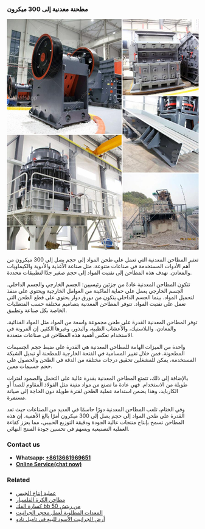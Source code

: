 <h3>مطحنة معدنية إلى 300 ميكرون</h3><img src='1701854155.jpg' alt=''><p>تعتبر المطاحن المعدنية التي تعمل على طحن المواد إلى حجم يصل إلى 300 ميكرون من أهم الأدوات المستخدمة في صناعات متنوعة، مثل صناعة الأغذية والأدوية والكيماويات والمعادن. تهدف هذه المطاحن إلى تفتيت المواد إلى حجم صغير جدًا لتطبيقات محددة.</p><p>تتكون المطاحن المعدنية عادةً من جزئين رئيسيين: الجسم الخارجي والجسم الداخلي. الجسم الخارجي يعمل على حماية الماكينة من العوامل الخارجية ويحتوي على منفذ لتحميل المواد. بينما الجسم الداخلي يتكون من دورق دوار يحتوي على قطع الطحن التي تعمل على تفتيت المواد. تتوفر المطاحن المعدنية بتصاميم مختلفة حسب المتطلبات الخاصة بكل صناعة وتطبيق.</p><p>توفر المطاحن المعدنية القدرة على طحن مجموعة واسعة من المواد مثل المواد الغذائية، والمعادن، والبلاستيك، والأعشاب الطبية، والبذور، وغيرها الكثير. إن المرونة في الاستخدام تعكس أهمية هذه المطاحن في صناعات متعددة.</p><p>واحدة من الميزات الهامة للمطاحن المعدنية هي القدرة على ضبط حجم الجسيمات المطحونة. فمن خلال تغيير المسامية في الفتحة الخارجية للمطحنة أو تبديل الشبكة المستخدمة، يمكن للمشغلين تحقيق درجات مختلفة من الدقة في الطحن والحصول على حجم جسيمات معين.</p><p>بالإضافة إلى ذلك، تتمتع المطاحن المعدنية بقدرة عالية على التحمل والصمود لفترات طويلة من الاستخدام. فهي عادة ما تصنع من مواد متينة مثل الفولاذ المقاوم للصدأ أو الكاربايد، وهذا يضمن استدامة عملية الطحن لفترة طويلة دون الحاجة إلى صيانة مستمرة.</p><p>وفي الختام، تلعب المطاحن المعدنية دورًا حاسمًا في العديد من الصناعات حيث تعد القدرة على طحن المواد إلى حجم يصل إلى 300 ميكرون أمرًا بالغ الأهمية. إن هذه المطاحن تسمح بإنتاج منتجات عالية الجودة ودقيقة التوزيع الحبيبي، مما يعزز كفاءة العملية التصنيعية ويسهم في تحسين جودة المنتج النهائي.</p><h3>Contact us</h3><ul><li><strong>Whatsapp:&nbsp;<a href="https://wa.me/8613661969651">+8613661969651</a></strong></li><li><a href="https://swt.shibang-china.com/?git&amp;zhl&amp;مطحنة معدنية إلى 300 ميكرون"><strong>Online Service(chat now)</strong></a></li></ul><h3>Related</h3><ul><li><a href='عملية إنتاج الجبس.md'>عملية إنتاج الجبس</a></li><li><a href='مطاحن الكرة الفلسبار.md'>مطاحن الكرة الفلسبار</a></li><li><a href='كسارة الفك bb 50 من ريتش.md'>كسارة الفك bb 50 من ريتش</a></li><li><a href='المعدات المطلوبة لعمل محجر الجرانيت.md'>المعدات المطلوبة لعمل محجر الجرانيت</a></li><li><a href='أرض الجرانيت الأسود للبيع في تاميل نادو.md'>أرض الجرانيت الأسود للبيع في تاميل نادو</a></li></ul>